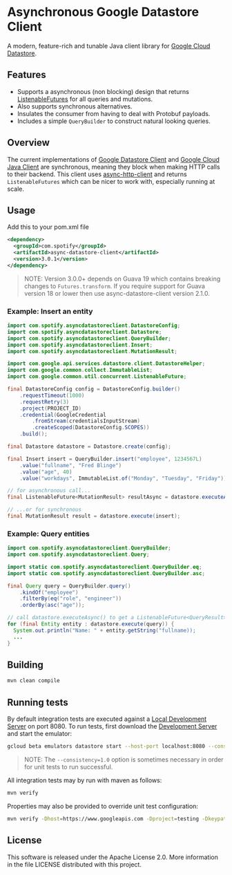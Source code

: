 # Asynchronous Google Datastore Client

A modern, feature-rich and tunable Java client library for [Google Cloud Datastore](https://cloud.google.com/datastore/docs/concepts/overview).

## Features

- Supports a asynchronous (non blocking) design that returns
[ListenableFutures](https://code.google.com/p/guava-libraries/wiki/ListenableFutureExplained) for all queries and mutations.
- Also supports synchronous alternatives.
- Insulates the consumer from having to deal with Protobuf payloads.
- Includes a simple `QueryBuilder` to construct natural looking queries.

## Overview

The current implementations of [Google Datastore Client](https://github.com/GoogleCloudPlatform/google-cloud-datastore)
and [Google Cloud Java Client](https://github.com/GoogleCloudPlatform/gcloud-java)
are synchronous, meaning they block when making HTTP calls to their backend.
This client uses [async-http-client](https://github.com/AsyncHttpClient/async-http-client)
and returns `ListenableFutures` which can be nicer to work with, especially
running at scale.

## Usage

Add this to your pom.xml file
```xml
<dependency>
  <groupId>com.spotify</groupId>
  <artifactId>async-datastore-client</artifactId>
  <version>3.0.1</version>
</dependency>
```

> NOTE: Version 3.0.0+ depends on Guava 19 which contains breaking changes to `Futures.transform`. 
If you require support for Guava version 18 or lower then use async-datastore-client version 2.1.0.

### Example: Insert an entity

```java
import com.spotify.asyncdatastoreclient.DatastoreConfig;
import com.spotify.asyncdatastoreclient.Datastore;
import com.spotify.asyncdatastoreclient.QueryBuilder;
import com.spotify.asyncdatastoreclient.Insert;
import com.spotify.asyncdatastoreclient.MutationResult;

import com.google.api.services.datastore.client.DatastoreHelper;
import com.google.common.collect.ImmutableList;
import com.google.common.util.concurrent.ListenableFuture;

final DatastoreConfig config = DatastoreConfig.builder()
    .requestTimeout(1000)
    .requestRetry(3)
    .project(PROJECT_ID)
    .credential(GoogleCredential
        .fromStream(credentialsInputStream)
        .createScoped(DatastoreConfig.SCOPES))
    .build();

final Datastore datastore = Datastore.create(config);

final Insert insert = QueryBuilder.insert("employee", 1234567L)
    .value("fullname", "Fred Blinge")
    .value("age", 40)
    .value("workdays", ImmutableList.of("Monday", "Tuesday", "Friday"));

// for asynchronous call...
final ListenableFuture<MutationResult> resultAsync = datastore.executeAsync(insert);

// ...or for synchronous
final MutationResult result = datastore.execute(insert);
```

### Example: Query entities

```java
import com.spotify.asyncdatastoreclient.QueryBuilder;
import com.spotify.asyncdatastoreclient.Query;

import static com.spotify.asyncdatastoreclient.QueryBuilder.eq;
import static com.spotify.asyncdatastoreclient.QueryBuilder.asc;

final Query query = QueryBuilder.query()
    .kindOf("employee")
    .filterBy(eq("role", "engineer"))
    .orderBy(asc("age"));

// call datastore.executeAsync() to get a ListenableFuture<QueryResult>
for (final Entity entity : datastore.execute(query)) {
  System.out.println("Name: " + entity.getString("fullname));
  ...
}
```

## Building

```sh
mvn clean compile
```

## Running tests

By default integration tests are executed against a [Local Development Server](https://cloud.google.com/datastore/docs/tools/devserver)
on port 8080. To run tests, first download the [Development Server](https://cloud.google.com/datastore/docs/downloads)
and start the emulator:

```sh
gcloud beta emulators datastore start --host-port localhost:8080 --consistency 1.0 --project async-test --data-dir project-test
```

> NOTE: The `--consistency=1.0` option is sometimes necessary in order
for unit tests to run successful.

All integration tests may by run with maven as follows:

```sh
mvn verify
```

Properties may also be provided to override unit test configuration:

```sh
mvn verify -Dhost=https://www.googleapis.com -Dproject=testing -Dkeypath=./my-key.json
```

## License

This software is released under the Apache License 2.0. More information in
the file LICENSE distributed with this project.
